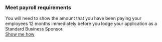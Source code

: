 ### Meet payroll requirements
You will need to show the amount that you have been paying your employees 12 months immediately before you lodge your application as a Standard Business Sponsor. <br />[Show me how](#)

